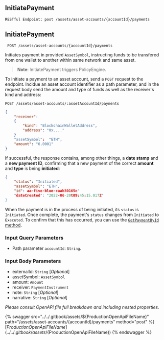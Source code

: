 
## InitiatePayment
`RESTful Endpoint: post /assets/asset-accounts/{accountId}/payments`


## InitiatePayment
` POST /assets/asset-accounts/{accountId}/payments`

Initiates payment in provided `AssetSymbol`, instructing funds to be transfered from one wallet to another within same network and same asset.

> **Note**: InitiatePayment triggers PolicyEngine.

To initiate a payment to an asset account, send a `POST` request to the  endpoint. Incldue an asset account identifier as a path parameter, and in the request body send the amount and type of funds as well as the receiver's kind and address:

```http
POST /assets/asset-accounts/:assetAccountId/payments
```

```json
{
    "receiver": 
    {
        "kind": "BlockchainWalletAddress",
        "address": "0x...."
    }
    "assetSymbol":  "ETH",
    "amount": "0.0001"
}
```

If successful, the response contains, among other things, a **date stamp** and a **new payment ID**, confirming that a new payment of the correct **amount** and **type** is being **initiated**:

```json
{ 
    "status": "Initiated",
    "assetSymbol": "ETH",
    "id": aa-five-blue-caab30165c"
    "dateCreated": "2022-06-20t09:45:15.017Z"
}
```

When the payment is in the process of being initiated, its `status` is `Initiated`. Once complete, the payment's `status` changes from `Initiated` to `Executed`. To confirm that this has occurred, you can use the [`GetPaymentById` method](GetPaymentById.md).



### Input Query Parameters
* Path parameter `accountId`: `String`.  
  

### Input Body Parameters
* externalId: `String` [_Optional_] 
* assetSymbol: `AssetSymbol` 
* amount: `Amount` 
* receiver: `PaymentInstrument` 
* note: `String` [_Optional_] 
* narrative: `String` [_Optional_] 

_Please consult OpenAPI file full breakdown and including nested properties._


{% swagger src="../../.gitbook/assets/${ProductionOpenApiFileName}" path="/assets/asset-accounts/{accountId}/payments" method="post" %}
[${ProductionOpenApiFileName}](../../.gitbook/assets/${ProductionOpenApiFileName})
{% endswagger %}
